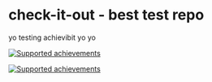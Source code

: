 # check-it-out - best test repo
yo testing achievibit
 yo yo

[![Supported achievements](https://achievibit.herokuapp.com/achievementsBadge)](https://achievibit.herokuapp.com)

[![Supported achievements](https://d26e3152.ngrok.io/achievementsBadge)](https://achievibit.herokuapp.com)
